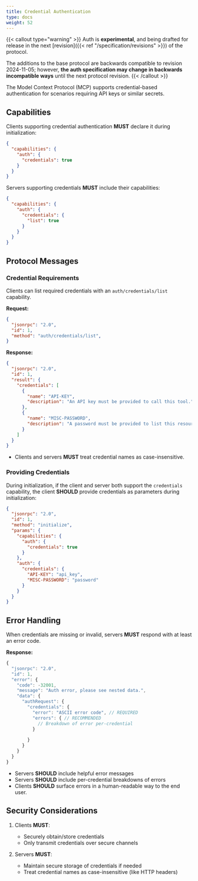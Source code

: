 ```yaml
---
title: Credential Authentication
type: docs
weight: 52
---
```


{{< callout type="warning" >}}
Auth is **experimental**, and being drafted for release in the next [revision]({{< ref "/specification/revisions" >}}) of the protocol.

The additions to the base protocol are backwards compatible to revision 2024-11-05; however, **the auth specification may change in backwards incompatible ways** until the next protocol revision.
{{< /callout >}}

The Model Context Protocol (MCP) supports credential-based authentication for scenarios requiring API keys or similar secrets.

## Capabilities

Clients supporting credential authentication **MUST** declare it during initialization:

```json
{
  "capabilities": {
    "auth": {
      "credentials": true
    }
  }
}
```

Servers supporting credentials **MUST** include their capabilities:

```json
{
  "capabilities": {
    "auth": {
      "credentials": {
        "list": true
      }
    }
  }
}
```

## Protocol Messages

### Credential Requirements
Clients can list required credentials with an `auth/credentials/list` capability.

**Request:**
```json
{
  "jsonrpc": "2.0",
  "id": 1,
  "method": "auth/credentials/list",
}
```
**Response:**
```json
{
  "jsonrpc": "2.0",
  "id": 1,
  "result": {
    "credentials": [
      {
        "name": "API-KEY",
        "description": "An API key must be provided to call this tool."
      },
      {
        "name": "MISC-PASSWORD",
        "description": "A password must be provided to list this resource"
      }
    ]
  }
}
```
- Clients and servers **MUST** treat credential names as case-insensitive.

### Providing Credentials

During initialization, if the client and server both support the `credentials` capability, the client **SHOULD** provide credentials as parameters during initialization:

```json
{
  "jsonrpc": "2.0",
  "id": 1,
  "method": "initialize",
  "params": {
    "capabilities": {
      "auth": {
        "credentials": true
      }
    },
    "auth": {
      "credentials": {
        "API-KEY": "api_key",
        "MISC-PASSWORD": "password"
      }
    }
  }
}
```

## Error Handling

When credentials are missing or invalid, servers **MUST** respond with at least an error code.

**Response:**
```typescript
{
  "jsonrpc": "2.0",
  "id": 1,
  "error": {
    "code": -32001,
    "message": "Auth error, please see nested data.",
    "data": {
      "authRequest": {
        "credentials": {
          "error": "ASCII error code", // REQUIRED
          "errors": { // RECOMMENDED
            // Breakdown of error per-credential
          }
          
        }
      }
    }
  }
}
```
- Servers **SHOULD** include helpful error messages
- Servers **SHOULD** include per-credential breakdowns of errors
- Clients **SHOULD** surface errors in a human-readable way to the end user.

## Security Considerations

1. Clients **MUST**:
   - Securely obtain/store credentials
   - Only transmit credentials over secure channels

2. Servers **MUST**:
   - Maintain secure storage of credentials if needed
   - Treat credential names as case-insensitive (like HTTP headers)